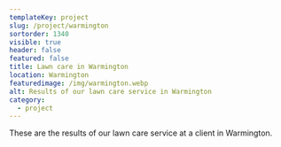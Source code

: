 ```yaml
---
templateKey: project
slug: /project/warmington
sortorder: 1340
visible: true
header: false
featured: false
title: Lawn care in Warmington
location: Warmington
featuredimage: /img/warmington.webp
alt: Results of our lawn care service in Warmington
category:
  - project
---
```


These are the results of our lawn care service at a client in Warmington.
